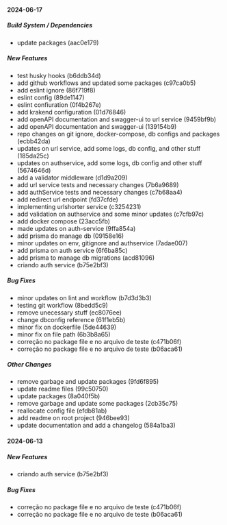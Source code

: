 #### 2024-06-17

##### Build System / Dependencies

*  update packages (aac0e179)

##### New Features

*  test husky hooks (b6ddb34d)
*  add github workflows and updated some packages (c97ca0b5)
*  add eslint ignore (86f719f8)
*  eslint config (89de1147)
*  eslint confiuration (0f4b267e)
*  add krakend configuration (01d76846)
*  add openAPI documentation and swagger-ui to url service (9459bf9b)
*  add openAPI documentation and swagger-ui (139154b9)
*  repo changes on git ignore, docker-compose, db configs and packages (ecbb42da)
*  updates on url service, add some logs, db config, and other stuff (185da25c)
*  updates on authservice, add some logs, db config and other stuff (5674646d)
*  add a validator middleware (d1d9a209)
*  add url service tests and necessary changes (7b6a9689)
*  add authService tests and necessary changes (c7b68aa4)
*  add redirect url endpoint (fd37cfde)
*  implementing urlshorter service (c3254231)
*  add validation on authservice and some minor updates (c7cfb97c)
*  add docker compose (23acc5fb)
*  made updates on auth-service (9ffa854a)
*  add prisma do manage db (09158e16)
*  minor updates on env, gitignore and authservice (7adae007)
*  add prisma on auth service (6f6ba85c)
*  add prisma to manage db migrations (acd81096)
*  criando auth service (b75e2bf3)

##### Bug Fixes

*  minor updates on lint and workflow (b7d3d3b3)
*  testing git workflow (8bedd5c9)
*  remove unecessary stuff (ec8076ee)
*  change dbconfig reference (61f1eb5b)
*  minor fix on dockerfile (5de44639)
*  minor fix on file path (6b3b8a65)
*  correção no package file e no arquivo de teste (c471b06f)
*  correção no package file e no arquivo de teste (b06aca61)

##### Other Changes

*  remove garbage and update packages (9fd6f895)
*  update readme files (99c50750)
*  update packages (8a040f5b)
*  remove garbage and update some packages (2cb35c75)
*  reallocate config file (efdb81ab)
*  add readme on root project (946bee93)
*  update documentation and add a changelog (584a1ba3)

#### 2024-06-13

##### New Features

*  criando auth service (b75e2bf3)

##### Bug Fixes

*  correção no package file e no arquivo de teste (c471b06f)
*  correção no package file e no arquivo de teste (b06aca61)

